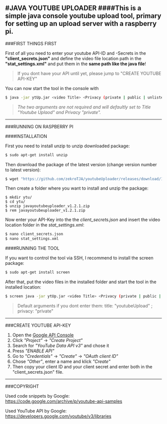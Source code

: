 #JAVA YOUTUBE UPLOADER
####This is a simple java console youtube upload tool, primary for setting up an upload server with a raspberry pi.
---

###FIRST THINGS FIRST

First of all you need to enter your youtube API-ID and -Secrets in the **"client_secrets.json"** and define the video file location path in the **"stat_settings.xml"** and put them in the **same path like the java file**!
>If you dont have your API until yet, please jump to "CREATE YOUTUBE API-KEY"

You can now start the tool in the console with 
```bash
$ java -jar ytUp.jar <video Title> <Privacy (private | public | unlisted)>
```
>*The two arguments are not required and will defaultly set to Title "Youtube Uplaod" and Privacy "private".*

---

###RUNNING ON RASPBERRY PI

####INSTALLATION

First you need to install unzip to unzip downloaded package:
```bash
$ sudo apt-get install unzip
```
Then download the package of the latest version (change version number to latest version):
```bash
$ wget "https://github.com/zekroTJA/youtubeUploader/releases/download/1.2.1/javayoutubeuploader_v1.2.1.zip"
```
Then create a folder where you want to install and unzip the package:
```shell
$ mkdir ytu/
$ cd ytu/
$ unzip javayoutubeuploader_v1.2.1.zip
$ rem javayoutubeuploader_v1.2.1.zip
```
Now enter your API-Key into the the *client_secrets.json* and insert the video location folder in the *stat_settings.xml*:
```bash
$ nano client_secrets.json
$ nano stat_settings.xml
```

####RUNNING THE TOOL

If you want to control the tool via SSH, I recommend to install the screen package:
```bash
$ sudo apt-get install screen
```
After that, put the video files in the installed folder and start the tool in the installed location:
```bash
$ screen java -jar ytUp.jar <video Title> <Privacy (private | public | unlisted)> 
```
>Default arguments if you dont enter them: title: "youtubeUpload" ; privacy: "private"

---

###CREATE YOUTUBE API-KEY

1. Open the [Google API Console](https://console.developers.google.com)
2. Click *"Project"* -> *"Create Project"*
3. Search for *"YouTube Data API v3"* and chose it
4. Press *"ENABLE API"*
5. Go to *"Credentials"* -> *"Create"* -> *"OAuth client ID"*
6. Chose *"Other"*, enter a name and klick *"Create"*
7. Then copy your client ID and your client secret and enter both in the "client_secrets.json" file.

---

###COPYRIGHT

Used code snippets by Google: https://code.google.com/archive/p/youtube-api-samples

Used YouTube API by Google: https://developers.google.com/youtube/v3/libraries
